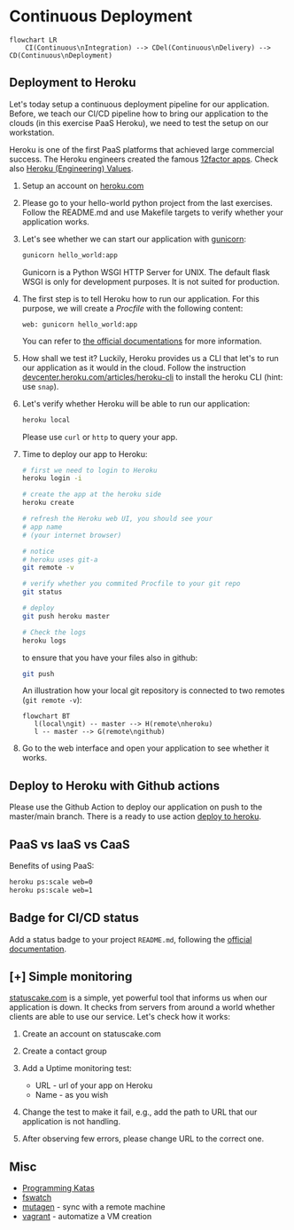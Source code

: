 # Continuous Deployment

```mermaid
flowchart LR
    CI(Continuous\nIntegration) --> CDel(Continuous\nDelivery) --> CD(Continuous\nDeployment)
```

## Deployment to Heroku

Let's today setup a continuous deployment pipeline for our application. Before, we teach our CI/CD pipeline how to bring our application to the clouds (in this exercise PaaS Heroku), we need to test the setup on our workstation.

Heroku is one of the first PaaS platforms that achieved large commercial success. The Heroku engineers created the famous [12factor apps](https://12factor.net/). Check also [Heroku (Engineering) Values](https://gist.github.com/adamwiggins/5687294).

1. Setup an account on [heroku.com](https://www.heroku.com)

2. Please go to your hello-world python project from the last exercises. Follow the README.md and use Makefile targets to verify whether your application works.

3. Let's see whether we can start our application with [gunicorn](https://gunicorn.org):

   ```bash
   gunicorn hello_world:app
   ```

   Gunicorn is a Python WSGI HTTP Server for UNIX. The default flask WSGI is only for development purposes. It is not suited for production.

3. The first step is to tell Heroku how to run our application. For this purpose, we will create a *Procfile* with the following content:

   ```
   web: gunicorn hello_world:app
   ```

   You can refer to [the official documentations](https://devcenter.heroku.com/articles/getting-started-with-python) for more information.

4. How shall we test it? Luckily, Heroku provides us a CLI that let's to run our application as it would in the cloud. Follow the instruction [devcenter.heroku.com/articles/heroku-cli](https://devcenter.heroku.com/articles/heroku-cli) to install the heroku CLI (hint: use `snap`).

5. Let's verify whether Heroku will be able to run our application:

   ```bash
   heroku local
   ```

   Please use `curl` or `http` to query your app.

6. Time to deploy our app to Heroku:

   ```bash
   # first we need to login to Heroku
   heroku login -i

   # create the app at the heroku side
   heroku create

   # refresh the Heroku web UI, you should see your
   # app name
   # (your internet browser)

   # notice
   # heroku uses git-a
   git remote -v

   # verify whether you commited Procfile to your git repo
   git status

   # deploy
   git push heroku master

   # Check the logs
   heroku logs
   ```

   to ensure that you have your files also in github:

   ```bash
   git push
   ```

   An illustration how your local git repository is connected to two remotes (`git remote -v`):

   ```mermaid
   flowchart BT
      l(local\ngit) -- master --> H(remote\nheroku)
      l -- master --> G(remote\ngithub)
   ```

7. Go to the web interface and open your application to see whether it works.

## Deploy to Heroku with Github actions

Please use the Github Action to deploy our application on push to the master/main branch. There is a ready to use action [deploy to heroku](https://github.com/marketplace/actions/deploy-to-heroku).

<!-- ## Automation Tools Next time: [ansible]() -->

## PaaS vs IaaS vs CaaS

Benefits of using PaaS:

```bash
heroku ps:scale web=0
heroku ps:scale web=1
```

## Badge for CI/CD status

Add a status badge to your project `README.md`, following the [official documentation](
https://docs.github.com/en/actions/monitoring-and-troubleshooting-workflows/adding-a-workflow-status-badge).

## [+] Simple monitoring

[statuscake.com](https://www.statuscake.com) is a simple, yet powerful tool that informs us when our application is down. It checks from servers from around a world whether clients are able to use our service. Let's check how it works:

1. Create an account on statuscake.com
2. Create a contact group
3. Add a Uptime monitoring test:

   - URL - url of your app on Heroku
   - Name - as you wish

4. Change the test to make it fail, e.g., add the path to URL that our application is not handling.

5. After observing few errors, please change URL to the correct one.

## Misc

- [Programming Katas](http://codekata.com/kata/kata01-supermarket-pricing/)
- [fswatch](https://github.com/emcrisostomo/fswatch)
- [mutagen](https://github.com/mutagen-io/mutagen) - sync with a remote machine
- [vagrant](https://www.vagrantup.com/) - automatize a VM creation
